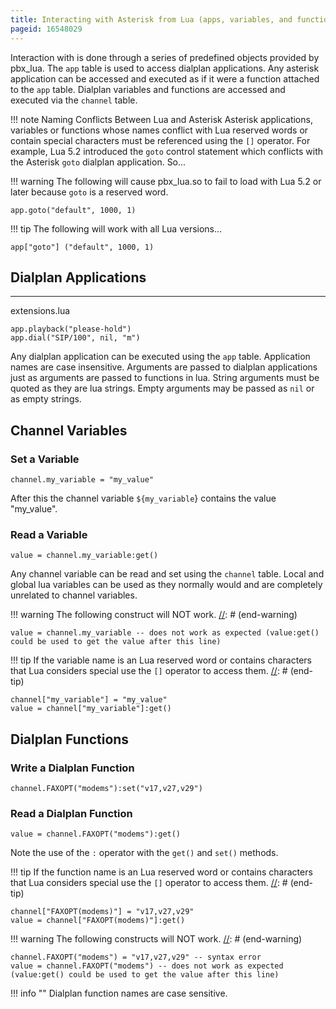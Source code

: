 ```yaml
---
title: Interacting with Asterisk from Lua (apps, variables, and functions)
pageid: 16548029
---
```


Interaction with is done through a series of predefined objects provided by pbx_lua. The `app` table is used to access dialplan applications. Any asterisk application can be accessed and executed as if it were a function attached to the `app` table. Dialplan variables and functions are accessed and executed via the `channel` table.

!!! note Naming Conflicts Between Lua and Asterisk
    Asterisk applications, variables or functions whose names conflict with Lua reserved words or contain special characters must be referenced using the `[]` operator. For example, Lua 5.2 introduced the `goto` control statement which conflicts with the Asterisk `goto` dialplan application. So...

[//]: # (end-note)

!!! warning
    The following will cause pbx_lua.so to fail to load with Lua 5.2 or later because `goto` is a reserved word.

```
app.goto("default", 1000, 1)  
```

!!! tip 
    The following will work with all Lua versions...
```
app["goto"] ("default", 1000, 1)
```

## Dialplan Applications

---
extensions.lua  

```
app.playback("please-hold")
app.dial("SIP/100", nil, "m")

```

Any dialplan application can be executed using the `app` table. Application names are case insensitive. Arguments are passed to dialplan applications just as arguments are passed to functions in lua. String arguments must be quoted as they are lua strings. Empty arguments may be passed as `nil` or as empty strings.

## Channel Variables

### Set a Variable  

```
channel.my_variable = "my_value"

```

After this the channel variable `${my_variable`} contains the value "my_value".

### Read a Variable  

```
value = channel.my_variable:get()

```

Any channel variable can be read and set using the `channel` table. Local and global lua variables can be used as they normally would and are completely unrelated to channel variables.

!!! warning 
    The following construct will NOT work.
[//]: # (end-warning)

```
value = channel.my_variable -- does not work as expected (value:get() could be used to get the value after this line)
```

!!! tip 
    If the variable name is an Lua reserved word or contains characters that Lua considers special use the `[]` operator to access them.
[//]: # (end-tip)

```
channel["my_variable"] = "my_value"
value = channel["my_variable"]:get()

```

## Dialplan Functions

### Write a Dialplan Function  

```
channel.FAXOPT("modems"):set("v17,v27,v29")

```

### Read a Dialplan Function  

```
value = channel.FAXOPT("modems"):get()

```

Note the use of the `:` operator with the `get()` and `set()` methods.

!!! tip 
    If the function name is an Lua reserved word or contains characters that Lua considers special use the `[]` operator to access them.
[//]: # (end-tip)

```
channel["FAXOPT(modems)"] = "v17,v27,v29"
value = channel["FAXOPT(modems)"]:get()
```

!!! warning 
    The following constructs will NOT work.
[//]: # (end-warning)

```
channel.FAXOPT("modems") = "v17,v27,v29" -- syntax error
value = channel.FAXOPT("modems") -- does not work as expected (value:get() could be used to get the value after this line)

```

!!! info ""
    Dialplan function names are case sensitive.

[//]: # (end-info)
